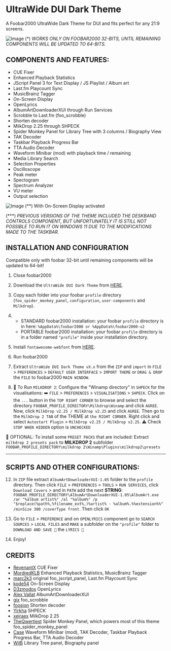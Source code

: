 # UltraWide DUI Dark Theme
A Foobar2000 UltraWide Dark Theme for DUI and fits perfect for any 21:9 screens. 

![Image](https://github.com/user-attachments/assets/b7363970-9ea0-4d5d-a719-4c623c5035b9)
(*) _WORKS ONLY ON FOOBAR2000 32-BITS, UNTIL REMAINING COMPONENTS WILL BE UPDATED TO 64-BITS._

## COMPONENTS AND FEATURES:

- CUE Fixer
- Enhanced Playback Statistics
- JScript Panel 3 for Text Display / JS Playlist / Album art
- Last.fm Playcount Sync
- MusicBrainz Tagger
- On-Screen Display
- OpenLyrics
- AlbumArtDownloaderXUI through Run Services
- Scrobble to Last.fm (foo_scrobble)
- Shorten decoder
- MilkDrop 2.25 through SHPECK
- Spider Monkey Panel for Library Tree with 3 columns / Biography View
- TAK Decoder
- Taskbar Playback Progress Bar
- TTA Audio Decoder
- Waveform Minibar (mod) with playback time / remaining
- Media Library Search
- Selection Properties
- Oscilloscope
- Peak meter
- Spectogram
- Spectrum Analyzer
- VU meter
- Output selection

![Image](https://github.com/user-attachments/assets/12708a9b-206c-4303-8b5a-497f4dc89ae5)
(**) With On-Screen Display activated

(***) _PREVIOUS VERSIONS OF THE THEME INCLUDED THE DESKBAND CONTROLS COMPONENT, BUT UNFORTUNATELY IT IS STILL NOT POSSIBLE TO RUN IT ON WINDOWS 11 DUE TO THE MODIFICATIONS MADE TO THE TASKBAR._

## INSTALLATION AND CONFIGURATION

Compatible only with foobar 32-bit until remaining components will be updated to 64-bit!

1. Close foobar2000
3. Download the `UltraWide DUI Dark Theme` from <a href="https://mega.nz/file/Xd8lEDKB#o-qjRlYeLzkPMjoExtbyW_yBQZxlKSD_BlsjgNu__MI" target="_blank">HERE</a>.
4. Copy each folder into your foobar `profile` directory (`foo_spider_monkey_panel`, `configuration`, `user-components` and `Milkdrop`).
                                                                                 
6. + STANDARD foobar2000 installation: your foobar `profile` directory is in here: `%AppData%\foobar2000 or %AppData%\foobar2000-v2`
   + PORTABLE foobar2000 installation: your foobar `profile` directory is in a folder named `"profile"` inside your installation directory.

8. Install `fontawesome-webfont` from <a href="https://github.com/FortAwesome/Font-Awesome/raw/refs/heads/4.x/fonts/fontawesome-webfont.ttf" target="_blank">HERE</a>.
9. Run foobar2000
10. Extract `UltraWide DUI Dark Theme vX.x` from the `ZIP` and `import` in `FILE` > `PREFERENCES` > `DEFAULT USER INTERFACE` > `IMPORT THEME` or `DRAG & DROP` the `FILE` to foobar2000 `MAIN WINDOW`.
11. 📢 To Run `MILKDROP 2`: Configure the "Winamp directory" in `SHPECK` for the visualisations: ➡️ `FILE` > `PREFERENCES` > `VISUALISATIONS` > `SHPECK`. Click on the `...` button in the `TOP RIGHT CORNER` to browse and select the directory `FOOBAR_PROFILE_DIRECTORY\Milkdrop\Winamp` and click `AGREE`.
    Now, click `MilkDrop v2.25 / MilkDrop v2.25` and click `AGREE`. Then go to the `MilkDrop 2 TAB` of the THEME at `the RIGHT CORNER`. Right click and select `Autostart Plugin` > `MilkDrop v2.25 / MilkDrop v2.25`. ⚠️ Check `STOP WHEN HIDDEN` option is `UNCHECKED`

   🔵 OPTIONAL: To install some `PRESET PACKS` that are included: Extract `milkdrop 2 presets pack` to __MILKDROP 2__ subfolder `FOOBAR_PROFILE_DIRECTORY\milkdrop 2\Winamp\Plugins\milkdrop2\presets`

---------------------------------------------------------------------------------------------------------------

## SCRIPTS AND OTHER CONFIGURATIONS:

12. In `ZIP` file extract `AlbumArtDownloaderXUI-1.05` folder to the `profile` directory. Then click `FILE` > `PREFERENCES` > `TOOLS` > `RUN SERVICES`, click `Download Covers` > and in `PATH` add the next __STRING__: `FOOBAR_PROFILE_DIRECTORY\AlbumArtDownloaderXUI-1.05\AlbumArt.exe /ar "%album artist%" /al "%album%" /p "$replace(%path%,%filename_ext%,)%artist% - %album%.%%extension%%" /minSize 300 /coverType front`. Then click `OK`
13. Go to `FILE` > `PREFERENCE` and on `OPENLYRICS` component go to `SEARCH SOURCES` > `LOCAL FILES` and `MAKE` a subfolder on the `"profile"` folder to `DOWNLOAD AND SAVE 💾` the `LYRICS 🎵`

14. Enjoy!

## CREDITS

- <a href="https://github.com/RevenantX" target="_blank">RevenantX</a> CUE Fixer
- <a href="https://github.com/MordredKLB" target="_blank">MordredKLB</a> Enhanced Playback Statistics, MusicBrainz Tagger
- <a href="https://github.com/marc2k3" target="_blank">marc2k3</a> original foo_jscript_panel, Last.fm Playcount Sync
- <a href="https://github.com/kode54" target="_blank">kode54</a> On-Screen Display
- <a href="https://github.com/D3zmodos" target="_blank">D3zmodos</a> OpenLyrics
- <a href="https://github.com/Alex Vallat" target="_blank">Alex Vallat</a> AlbumArtDownloaderXUI
- <a href="https://github.com/gix" target="_blank">gix</a> foo_scrobble
- <a href="https://github.com/foosion" target="_blank">foosion</a> Shorten decoder
- <a href="https://github.com/Yirkha" target="_blank">Yirkha</a> SHPECK
- <a href="https://github.com/xeiraex" target="_blank">xeiraex</a> MilkDrop 2.25
- <a href="https://github.com/TheQwertiest" target="_blank">TheQwertiest</a> Spider Monkey Panel, which powers most of this theme foo_spider_monkey_panel
- <a href="https://github.com/Case" target="_blank">Case</a> Waveform Minibar (mod), TAK Decoder, Taskbar Playback Progress Bar, TTA Audio Decoder  
- <a href="https://github.com/WilB" target="_blank">WilB</a> Library Tree panel, Biography panel

